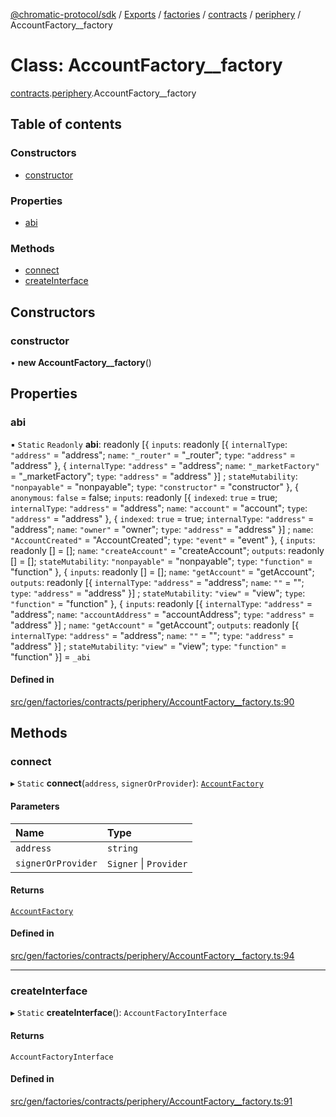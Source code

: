 [@chromatic-protocol/sdk](../README.md) / [Exports](../modules.md) / [factories](../modules/factories.md) / [contracts](../modules/factories.contracts.md) / [periphery](../modules/factories.contracts.periphery.md) / AccountFactory\_\_factory

# Class: AccountFactory\_\_factory

[contracts](../modules/factories.contracts.md).[periphery](../modules/factories.contracts.periphery.md).AccountFactory__factory

## Table of contents

### Constructors

- [constructor](factories.contracts.periphery.AccountFactory__factory.md#constructor)

### Properties

- [abi](factories.contracts.periphery.AccountFactory__factory.md#abi)

### Methods

- [connect](factories.contracts.periphery.AccountFactory__factory.md#connect)
- [createInterface](factories.contracts.periphery.AccountFactory__factory.md#createinterface)

## Constructors

### constructor

• **new AccountFactory__factory**()

## Properties

### abi

▪ `Static` `Readonly` **abi**: readonly [{ `inputs`: readonly [{ `internalType`: ``"address"`` = "address"; `name`: ``"_router"`` = "\_router"; `type`: ``"address"`` = "address" }, { `internalType`: ``"address"`` = "address"; `name`: ``"_marketFactory"`` = "\_marketFactory"; `type`: ``"address"`` = "address" }] ; `stateMutability`: ``"nonpayable"`` = "nonpayable"; `type`: ``"constructor"`` = "constructor" }, { `anonymous`: ``false`` = false; `inputs`: readonly [{ `indexed`: ``true`` = true; `internalType`: ``"address"`` = "address"; `name`: ``"account"`` = "account"; `type`: ``"address"`` = "address" }, { `indexed`: ``true`` = true; `internalType`: ``"address"`` = "address"; `name`: ``"owner"`` = "owner"; `type`: ``"address"`` = "address" }] ; `name`: ``"AccountCreated"`` = "AccountCreated"; `type`: ``"event"`` = "event" }, { `inputs`: readonly [] = []; `name`: ``"createAccount"`` = "createAccount"; `outputs`: readonly [] = []; `stateMutability`: ``"nonpayable"`` = "nonpayable"; `type`: ``"function"`` = "function" }, { `inputs`: readonly [] = []; `name`: ``"getAccount"`` = "getAccount"; `outputs`: readonly [{ `internalType`: ``"address"`` = "address"; `name`: ``""`` = ""; `type`: ``"address"`` = "address" }] ; `stateMutability`: ``"view"`` = "view"; `type`: ``"function"`` = "function" }, { `inputs`: readonly [{ `internalType`: ``"address"`` = "address"; `name`: ``"accountAddress"`` = "accountAddress"; `type`: ``"address"`` = "address" }] ; `name`: ``"getAccount"`` = "getAccount"; `outputs`: readonly [{ `internalType`: ``"address"`` = "address"; `name`: ``""`` = ""; `type`: ``"address"`` = "address" }] ; `stateMutability`: ``"view"`` = "view"; `type`: ``"function"`` = "function" }] = `_abi`

#### Defined in

[src/gen/factories/contracts/periphery/AccountFactory__factory.ts:90](https://github.com/chromatic-protocol/sdk/blob/27c8c90/src/gen/factories/contracts/periphery/AccountFactory__factory.ts#L90)

## Methods

### connect

▸ `Static` **connect**(`address`, `signerOrProvider`): [`AccountFactory`](../interfaces/contracts.periphery.AccountFactory.md)

#### Parameters

| Name | Type |
| :------ | :------ |
| `address` | `string` |
| `signerOrProvider` | `Signer` \| `Provider` |

#### Returns

[`AccountFactory`](../interfaces/contracts.periphery.AccountFactory.md)

#### Defined in

[src/gen/factories/contracts/periphery/AccountFactory__factory.ts:94](https://github.com/chromatic-protocol/sdk/blob/27c8c90/src/gen/factories/contracts/periphery/AccountFactory__factory.ts#L94)

___

### createInterface

▸ `Static` **createInterface**(): `AccountFactoryInterface`

#### Returns

`AccountFactoryInterface`

#### Defined in

[src/gen/factories/contracts/periphery/AccountFactory__factory.ts:91](https://github.com/chromatic-protocol/sdk/blob/27c8c90/src/gen/factories/contracts/periphery/AccountFactory__factory.ts#L91)
